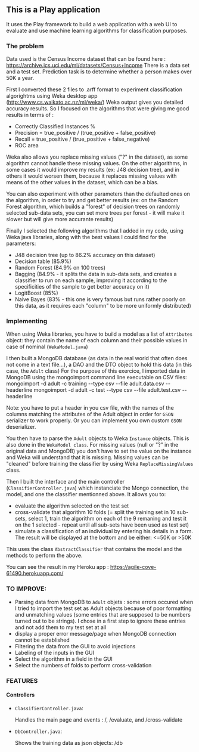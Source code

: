 ## This is a Play application
It uses the Play framework to build a web application with a web UI to evaluate and use machine learning algorithms for classification purposes.

### The problem
Data used is the Census Income dataset that can be found here : https://archive.ics.uci.edu/ml/datasets/Census+Income
There is a data set and a test set.
Prediction task is to determine whether a person makes over 50K a year.

First I converted these 2 files to .arff format to experiment classification algorightms using Weka desktop app 
(http://www.cs.waikato.ac.nz/ml/weka/)
Weka output gives you detailed accuracy results. So I focused on the algorithms that were giving me good results in terms of :
 - Correctly Classified Instances %
 - Precision = true_positive / (true_positive + false_positive)
 - Recall = true_positive / (true_positive + false_negative)
 - ROC area

Weka also allows you replace missing values ("?" in the dataset), as some algorithm cannot handle these missing values.
On the other algorithms, in some cases it would improve my results (ex: J48 decision tree), and in others it would worsen them, because it replaces missing values with means of the other values in the dataset, which can be a bias.

You can also experiment with other parameters than the defaulted ones on the algorithm, in order to try and get better results (ex: on the Random Forest algorithm, which builds a "forest" of decision trees on randomly selected sub-data sets, you can set 
more trees per forest - it will make it slower but will give more accurante results)

Finally I selected the following algorithms that I added in my code, using Weka java libraries, along with the best values I could find 
for the parameters:
- J48 decision tree (up to 86.2% accuracy on this dataset)
- Decision table (85.9%)
- Random Forest (84.9% on 100 trees)
- Bagging (84.9% - it splits the data in sub-data sets, and creates a classifier to run on each sample, improving it according to the specificities of the sample to get better accuracy on it)
- LogitBoost (85%)
- Naive Bayes (83% - this one is very famous but runs rather poorly on this data, as it requires each "column" to be more uniformly distributed)

### Implementing
When using Weka libraries, you have to build a model as a list of `Attributes` object: they contain the name of each column and their possible values in case of nominal (`WekaModel.java`)

I then built a MongoDB database (as data in the real world that often does not come in a text file...), a DAO and the DTO object to hold this data (in this case, the `Adult` class)
For the purpose of this exercice, I imported data in MongoDB using the mongoimport command line executable on CSV files:
  mongoimport -d adult -c training --type csv --file adult.data.csv --headerline
  mongoimport -d adult -c test --type csv --file adult.test.csv --headerline

Note: you have to put a header in you csv file, with the names of the columns matching the attributes of the Adult object in order 
  for `GSON` serializer to work properly.
  Or you can implement you own custom `GSON` deserializer.

You then have to parse the `Adult` objects to Weka `Instance` objects. This is also done in the `WekaModel class`. For missing values (null or "?" in the original data and MongoDB) you don't have to set the value on the instance and Weka will understand that it is missing.
Missing values can be "cleaned" before training the classifier by using Weka `ReplaceMissingValues` class.
  
Then I built the interface and the main controller (`ClassifierController.java`) which instanciate the Mongo connection, the model, and one the classifier mentionned above.
It allows you to:
- evaluate the algorithm selected on the test set
- cross-validate that algorithm 10 folds (= split the training set in 10 sub-sets, select 1, train the algorithm on each of the 9 remaning and test it on the 1 selected - repeat until all sub-sets have been used as test set)
- simulate a classification of an individual by entering his details in a form. The result will be displayed at the bottom and be either: <=50K or >50K

This uses the class `AbstractClassifier` that contains the model and the methods to perform the above.


You can see the result in my Heroku app : https://agile-cove-61490.herokuapp.com/


### TO IMPROVE:
 - Parsing data from MongoDB to `Adult` objets : some errors occured when I tried to import the test set as Adult objects because of poor
 formatting and unmatching values (some entries that are supposed to be numbers turned out to be strings). I chose in a first step to 
 ignore these entries and not add them to my test set at all
 - display a proper error message/page when MongoDB connection cannot be established
 - Filtering the data from the GUI to avoid injections
 - Labeling of the inputs in the GUI
 - Select the algorithm in a field in the GUI
 - Select the numbers of folds to perform cross-validation


### FEATURES
#### Controllers

- `ClassifierController.java`:

  Handles the main page and events : /, /evaluate, and /cross-validate 

- `DbController.java`:

  Shows the training data as json objects: /db

